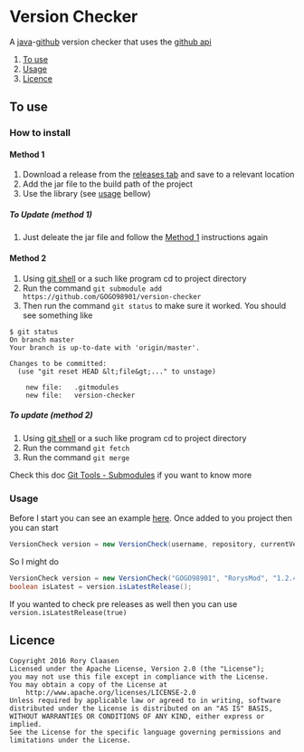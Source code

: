 # Version Checker
A [java](http://java.com)-[github](http://github.com) version checker that uses the [github api](https://developer.github.com/v3/)

1. [To use](#to-use)
2. [Usage](#usage)
3. [Licence](#licence)

## To use
### How to install
#### Method 1
1. Download a release from the [releases tab](https://github.com/GOGO98901/version-checker/releases) and save to a relevant location
2. Add the jar file to the build path of the project
3. Use the library (see [usage](usage) bellow)

##### To Update (method 1)
1. Just deleate the jar file and follow the [Method 1](#method-1) instructions again

#### Method 2
1. Using [git shell](https://git-scm.com/docs/git-shell) or a such like program cd to project directory
2. Run the command `git submodule add https://github.com/GOGO98901/version-checker`
3. Then run the command  `git status` to make sure it worked. You should see something like
```shell
$ git status
On branch master
Your branch is up-to-date with 'origin/master'.

Changes to be committed:
  (use "git reset HEAD &lt;file&gt;..." to unstage)

	new file:   .gitmodules
	new file:   version-checker
```

##### To update (method 2)
1. Using [git shell](https://git-scm.com/docs/git-shell) or a such like program cd to project directory
2. Run the command `git fetch`
2. Run the command `git merge`

Check this doc [Git Tools - Submodules](https://git-scm.com/book/en/v2/Git-Tools-Submodules) if you want to know more

### Usage
Before I start you can see an example [here](https://github.com/GOGO98901/version-checker/blob/master/src/net/roryclaasen/test/Bootstrap.java).
Once added to you project then you can start
```java
VersionCheck version = new VersionCheck(username, repository, currentVersion);
```
So I might do 
```java
VersionCheck version = new VersionCheck("GOGO98901", "RorysMod", "1.2.4");
boolean isLatest = version.isLatestRelease();
```
If you wanted to check pre releases as well then you can use `version.isLatestRelease(true)`

## Licence
```
Copyright 2016 Rory Claasen
Licensed under the Apache License, Version 2.0 (the "License");
you may not use this file except in compliance with the License.
You may obtain a copy of the License at
    http://www.apache.org/licenses/LICENSE-2.0
Unless required by applicable law or agreed to in writing, software
distributed under the License is distributed on an "AS IS" BASIS,
WITHOUT WARRANTIES OR CONDITIONS OF ANY KIND, either express or implied.
See the License for the specific language governing permissions and
limitations under the License.
```
